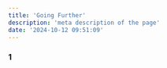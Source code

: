 ```yaml
---
title: 'Going Further'
description: 'meta description of the page'
date: '2024-10-12 09:51:09'
---
```


### 1
